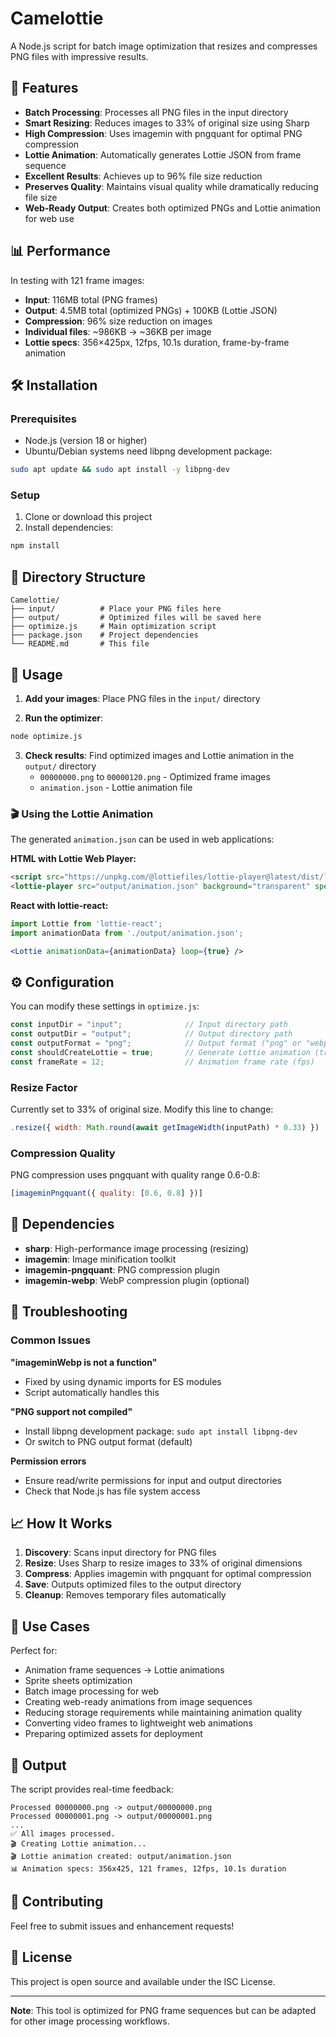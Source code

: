 # Camelottie

A Node.js script for batch image optimization that resizes and compresses PNG files with impressive results.

## 🚀 Features

- **Batch Processing**: Processes all PNG files in the input directory
- **Smart Resizing**: Reduces images to 33% of original size using Sharp
- **High Compression**: Uses imagemin with pngquant for optimal PNG compression
- **Lottie Animation**: Automatically generates Lottie JSON from frame sequence
- **Excellent Results**: Achieves up to 96% file size reduction
- **Preserves Quality**: Maintains visual quality while dramatically reducing file size
- **Web-Ready Output**: Creates both optimized PNGs and Lottie animation for web use

## 📊 Performance

In testing with 121 frame images:
- **Input**: 116MB total (PNG frames)
- **Output**: 4.5MB total (optimized PNGs) + 100KB (Lottie JSON)
- **Compression**: 96% size reduction on images
- **Individual files**: ~986KB → ~36KB per image
- **Lottie specs**: 356×425px, 12fps, 10.1s duration, frame-by-frame animation

## 🛠️ Installation

### Prerequisites

- Node.js (version 18 or higher)
- Ubuntu/Debian systems need libpng development package:

```bash
sudo apt update && sudo apt install -y libpng-dev
```

### Setup

1. Clone or download this project
2. Install dependencies:

```bash
npm install
```

## 📁 Directory Structure

```
Camelottie/
├── input/          # Place your PNG files here
├── output/         # Optimized files will be saved here
├── optimize.js     # Main optimization script
├── package.json    # Project dependencies
└── README.md       # This file
```

## 🎯 Usage

1. **Add your images**: Place PNG files in the `input/` directory

2. **Run the optimizer**:
```bash
node optimize.js
```

3. **Check results**: Find optimized images and Lottie animation in the `output/` directory
   - `00000000.png` to `00000120.png` - Optimized frame images
   - `animation.json` - Lottie animation file

### 🎬 Using the Lottie Animation

The generated `animation.json` can be used in web applications:

**HTML with Lottie Web Player:**
```html
<script src="https://unpkg.com/@lottiefiles/lottie-player@latest/dist/lottie-player.js"></script>
<lottie-player src="output/animation.json" background="transparent" speed="1" loop autoplay></lottie-player>
```

**React with lottie-react:**
```jsx
import Lottie from 'lottie-react';
import animationData from './output/animation.json';

<Lottie animationData={animationData} loop={true} />
```

## ⚙️ Configuration

You can modify these settings in `optimize.js`:

```javascript
const inputDir = "input";              // Input directory path
const outputDir = "output";            // Output directory path  
const outputFormat = "png";            // Output format ("png" or "webp")
const shouldCreateLottie = true;       // Generate Lottie animation (true/false)
const frameRate = 12;                  // Animation frame rate (fps)
```

### Resize Factor
Currently set to 33% of original size. Modify this line to change:
```javascript
.resize({ width: Math.round(await getImageWidth(inputPath) * 0.33) })
```

### Compression Quality
PNG compression uses pngquant with quality range 0.6-0.8:
```javascript
[imageminPngquant({ quality: [0.6, 0.8] })]
```

## 🔧 Dependencies

- **sharp**: High-performance image processing (resizing)
- **imagemin**: Image minification toolkit
- **imagemin-pngquant**: PNG compression plugin
- **imagemin-webp**: WebP compression plugin (optional)

## 🐛 Troubleshooting

### Common Issues

**"imageminWebp is not a function"**
- Fixed by using dynamic imports for ES modules
- Script automatically handles this

**"PNG support not compiled"**
- Install libpng development package: `sudo apt install libpng-dev`
- Or switch to PNG output format (default)

**Permission errors**
- Ensure read/write permissions for input and output directories
- Check that Node.js has file system access

## 📈 How It Works

1. **Discovery**: Scans input directory for PNG files
2. **Resize**: Uses Sharp to resize images to 33% of original dimensions
3. **Compress**: Applies imagemin with pngquant for optimal compression
4. **Save**: Outputs optimized files to the output directory
5. **Cleanup**: Removes temporary files automatically

## 🎨 Use Cases

Perfect for:
- Animation frame sequences → Lottie animations
- Sprite sheets optimization
- Batch image processing for web
- Creating web-ready animations from image sequences
- Reducing storage requirements while maintaining animation quality
- Converting video frames to lightweight web animations
- Preparing optimized assets for deployment

## 📝 Output

The script provides real-time feedback:
```
Processed 00000000.png -> output/00000000.png
Processed 00000001.png -> output/00000001.png
...
✅ All images processed.
🎬 Creating Lottie animation...
🎬 Lottie animation created: output/animation.json
📊 Animation specs: 356x425, 121 frames, 12fps, 10.1s duration
```

## 🤝 Contributing

Feel free to submit issues and enhancement requests!

## 📄 License

This project is open source and available under the ISC License.

---

**Note**: This tool is optimized for PNG frame sequences but can be adapted for other image processing workflows.
